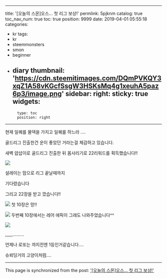 
---
title: '[오늘의 스몬]오스... 첫 리그 보상!'
permlink: 5pjknm
catalog: true
toc_nav_num: true
toc: true
position: 9999
date: 2019-04-01 05:55:18
categories:
- kr
tags:
- kr
- steemmonsters
- smon
- beginner
- diary
thumbnail: 'https://cdn.steemitimages.com/DQmPVKQY3xqZ1A58vKGcfSsgW3HSKsMq4g1xeuhA5paz6p3/image.png'
sidebar:
    right:
        sticky: true
widgets:
    -
        type: toc
        position: right
---


현재 일퀘를 물덱을 가지고 일퀘를 하느라 ....

골드리그 진출한건 운이 좋았던 거라는걸 체감하고 있습니다.


새벽 얍삽이로 골드리그 진출한 뒤 몸사리기로 22리워드를 획득했습니다!!

![](https://cdn.steemitimages.com/DQmPVKQY3xqZ1A58vKGcfSsgW3HSKsMq4g1xeuhA5paz6p3/image.png)

설레이는 맘으로 리그 끝날때까지

기다렸습니다

그리고 22장을 받고 깠습니다!!


![](https://cdn.steemitimages.com/DQmQAcs7x557ch6xMrxXMuFD8vbo1CnXkZeCYgSavMyfagx/image.png)
첫 10장은 망!!

![](https://cdn.steemitimages.com/DQmWrcjQu48snBmeHsVYa8xtPvRUrLin6kkHgLg78DdUoXg/image.png)
두번째 10장에서는  레어  에픽이 그래도 나와주었습니다^^

![](https://cdn.steemitimages.com/DQmXTswRWUR7wXt6qYUqEzarffq5yDguz9H2CpEDPnRZbpT/image.png)



,,,,,,.........

언제나 로또는 까지전엔 1등인거같습니다....

슈뢰딩거의 고양이처럼....

- - -

This page is synchronized from the post: ['[오늘의 스몬]오스... 첫 리그 보상!'](https://steemit.com/@virus707/5pjknm)
